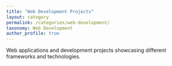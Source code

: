 ```yaml
---
title: "Web Development Projects"
layout: category
permalink: /categories/web-development/
taxonomy: Web Development
author_profile: true
---
```


Web applications and development projects showcasing different frameworks and technologies. 